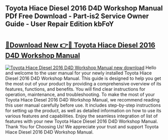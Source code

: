 ## Toyota Hiace Diesel 2016 D4D Workshop Manual PDf Free Download - Part-is2 Service Owner Guide - User Repair Edition kbFoY

# <h2><a href="http://bc57940.oget.top/?id=Toyota+Hiace+Diesel+2016+D4D+Workshop+Manual">🔗Download New 👉🔴 Toyota Hiace Diesel 2016 D4D Workshop Manual</a></h2>

[![Toyota Hiace Diesel 2016 D4D Workshop Manual new download](https://i.imgur.com/5g1atiW.png)](http://bc57940.oget.top/?id=Toyota+Hiace+Diesel+2016+D4D+Workshop+Manual)
Hello and welcome to the user manual for your newly installed Toyota Hiace Diesel 2016 D4D Workshop Manual. This guide is designed to help you get the most out of your product by providing a comprehensive overview of its features, functions, and benefits. You will find clear instructions for operation, maintenance, and troubleshooting. To make the most of your Toyota Hiace Diesel 2016 D4D Workshop Manual, we recommend reading this user manual carefully before use. It includes step-by-step instructions for setting up the product, as well as detailed information on how to use its various features and capabilities. Enjoy the seamless integration of list of features with your new Toyota Hiace Diesel 2016 D4D Workshop Manual. Thank You for Choosing Us! We appreciate your trust and support Toyota Hiace Diesel 2016 D4D Workshop Manual.
